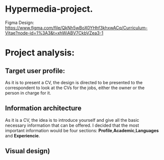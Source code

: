 # Hypermedia-project.
Figma Design: https://www.figma.com/file/QkNh5wBoX0YHhf3khxwACq/Curriculum-Vitae?node-id=1%3A3&t=xhWiABV7CkbVZea3-1

# Project analysis:

## Target user profile:
As it is to present a CV, the design is directed to be presented to the correspondent to look at the CVs for the jobs, either the owner or the person in charge for it.
## Information architecture
As it is a CV, the idea is to introduce yourself and give all the basic necessary information that can be offered.
I decided that the most important information would be four sections: **Profile**,**Academic**,**Languages** and **Experiencie**.
## Visual design)
